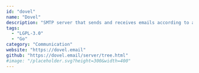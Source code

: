 ```yaml
---
id: "dovel"
name: "Dovel"
description: "SMTP server that sends and receives emails according to a simple configuration file, with an optional web interface that you can use to browse your emails."
tags:
  - "LGPL-3.0"
  - "Go"
category: "Communication"
website: "https://dovel.email"
github: "https://dovel.email/server/tree.html"
#image: "/placeholder.svg?height=300&width=400"
---
```


